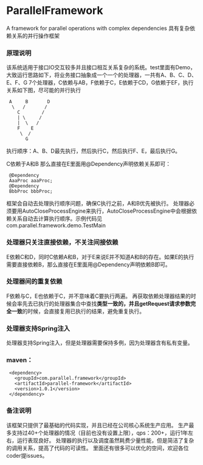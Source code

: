 # ParallelFramework
A framework for parallel operations with complex dependencies 具有复杂依赖关系的并行操作框架

### 原理说明
该系统适用于接口IO交互较多并且接口相互关系复杂的系统。test里面有Demo，大致运行思路如下，将业务接口抽象成一个一个的处理器，一共有A、B、C、D、E、F、G 7个处理器，C依赖与AB，F依赖于C，E依赖于CD，G依赖于EF，执行关系如下图，尽可能的并行执行

     A     B       D
      \   /       /
        C        / 
        | \     /
        |  \   /
        F    E
         \  /
           G 
     			
执行顺序：A、B、D最先执行，然后执行C，然后执行F、E，最后执行G。

C依赖于A和B
那么直接在E里面用@Dependency声明依赖关系即可：
     
	 @Dependency
     AaaProc aaaProc;
     @Dependency
     BbbProc bbbProc;
	 

框架会自动去处理执行顺序问题，确保C执行之前，A和B优先被执行。
处理器必须要用AutoCloseProcessEngine来执行，AutoCloseProcessEngine中会根据依赖关系自动去计算执行顺序。示例代码见com.parallel.framework.demo.TestMain

### 处理器只关注直接依赖，不关注间接依赖
E依赖C和D，同时C依赖A和B，对于E来说E并不知道A和B的存在。如果E的执行需要直接依赖B，那么直接在E里面用@Dependency声明依赖B即可。

### 处理器间的重复依赖
F依赖与C，E也依赖于C，并不意味着C要执行两遍。
再获取依赖处理器结果的时候会率先去已执行的处理器集合中查找**类型一致的，并且getRequest请求参数完全一致**的时候，会直接复用已执行的结果，避免重复执行。

### 处理器支持Spring注入
处理器支持Spring注入，但是处理器需要保持多例，因为处理器含有私有变量。

### maven：
      
     <dependency>
       <groupId>com.parallel.framework</groupId>
       <artifactId>parallel-framework</artifactId>
       <version>1.0.1</version>
     </dependency>
     
### 备注说明
该框架只提供了最基础的代码实现，并且已经在公司核心系统生产应用。
生产最多支持过40+个处理器的情况（目前也没有设置上限），qps：200+，运行1年左右，运行表现良好。
处理器的执行以及调度虽然耗费少量性能，但是简洁了复杂的调用关系，提高了代码的可读性。
里面还有很多可以优化的空间，欢迎各位coder提issues。
